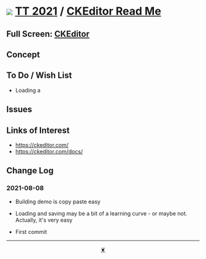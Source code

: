 # [![](https://pushme-pullyou.github.io/tootoo-2021/lib/assets/icons/mark-github.svg )](https://github.com/pushme-pullyou/tootoo-2021/ "Source code on GitHub" ) [TT 2021]( https://pushme-pullyou.github.io/tootoo-2021/ "Home page" ) / [CKEditor Read Me]( https://pushme-pullyou.github.io/tootoo-2021/#sandbox/libraries/cdeditor/README.md)


<!--@@@
<div class=iframe-resize ><iframe src=https://pushme-pullyou.github.io/tootoo-2021/ sandbox/libraries/cdeditor/ height=100% width=100% ></iframe></div>
_"CKEditor" in a resizable window. One finger to rotate. Two to zoom._
@@@-->

## Full Screen: [CKEditor]( https://pushme-pullyou.github.io/tootoo-2021/sandbox/libraries/cdeditor/ )


## Concept


## To Do / Wish List

* Loading a
## Issues


## Links of Interest

* https://ckeditor.com/
* https://ckeditor.com/docs/
## Change Log


### 2021-08-08

* Building demo is copy paste easy
* Loading and saving may be a bit of a learning curve - or maybe not. Actually, it's very easy

* First commit


***

<center title="Hello! Click me to go up to the top" ><a class=aDingbat href=javascript:window.scrollTo(0,0);> ❦ </a></center>
